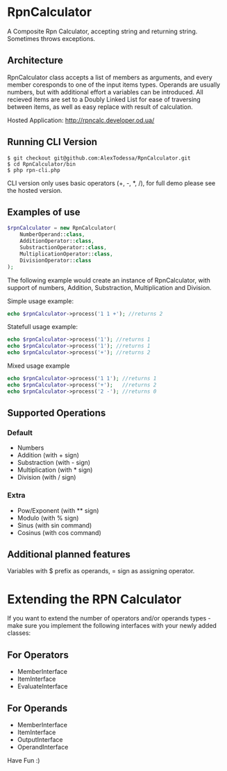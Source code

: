 # RpnCalculator
A Composite Rpn Calculator, accepting string and returning string. Sometimes throws exceptions.

## Architecture ##
RpnCalculator class accepts a list of members as arguments, and every member coresponds to one of the input items types.
Operands are usually numbers, but with additional effort a variables can be introduced.
All recieved items are set to a Doubly Linked List for ease of traversing between items, as well as easy replace with
result of calculation.

Hosted Application: http://rpncalc.developer.od.ua/

## Running CLI Version ##
```
$ git checkout git@github.com:AlexTodessa/RpnCalculator.git
$ cd RpnCalculator/bin
$ php rpn-cli.php
```
CLI version only uses basic operators (+, -, \*, /), for full demo please see the hosted version.

## Examples of use ##

```php
$rpnCalculator = new RpnCalculator(
    NumberOperand::class,
    AdditionOperator::class,
    SubstractionOperator::class,
    MultiplicationOperator::class,
    DivisionOperator::class
);
```

The following example would create an instance of RpnCalculator, with support of numbers, Addition, Substraction, Multiplication and Division.

Simple usage example:
```php
echo $rpnCalculator->process('1 1 +'); //returns 2
```

Statefull usage example:
```php
echo $rpnCalculator->process('1'); //returns 1
echo $rpnCalculator->process('1'); //returns 1
echo $rpnCalculator->process('+'); //returns 2
```

Mixed usage example
```php
echo $rpnCalculator->process('1 1'); //returns 1
echo $rpnCalculator->process('+');   //returns 2
echo $rpnCalculator->process('2 -'); //returns 0
```

## Supported Operations ##

### Default ###
* Numbers
* Addition (with + sign)
* Substraction (with - sign)
* Multiplication (with * sign)
* Division (with / sign)

### Extra ###
* Pow/Exponent (with ** sign)
* Modulo (with % sign)
* Sinus (with sin command)
* Cosinus (with cos command)

## Additional planned features ##
Variables with $ prefix as operands, = sign as assigning operator.

# Extending the RPN Calculator #
If you want to extend the number of operators and/or operands types - make sure you implement the following interfaces with your newly
added classes:

## For Operators ##
* MemberInterface
* ItemInterface
* EvaluateInterface

## For Operands ##
* MemberInterface
* ItemInterface
* OutputInterface
* OperandInterface

Have Fun :)
